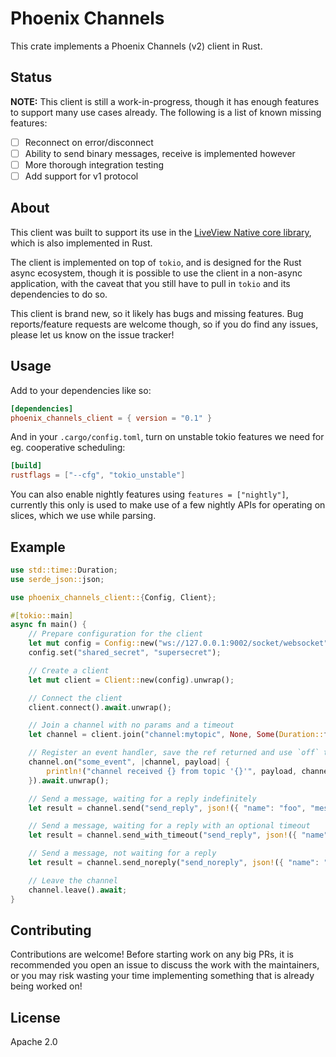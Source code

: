 # Phoenix Channels

This crate implements a Phoenix Channels (v2) client in Rust.

## Status

**NOTE:** This client is still a work-in-progress, though it has enough features to support many
use cases already. The following is a list of known missing features:

- [ ] Reconnect on error/disconnect
- [ ] Ability to send binary messages, receive is implemented however
- [ ] More thorough integration testing
- [ ] Add support for v1 protocol

## About

This client was built to support its use in the [LiveView Native core library](https://github.com/liveviewnative/liveview-native-core), 
which is also implemented in Rust.

The client is implemented on top of `tokio`, and is designed for the Rust async ecosystem, though it is possible to use the
client in a non-async application, with the caveat that you still have to pull in `tokio` and its dependencies to do so.

This client is brand new, so it likely has bugs and missing features. Bug reports/feature requests are welcome though, so
if you do find any issues, please let us know on the issue tracker!

## Usage

Add to your dependencies like so:

```toml
[dependencies]
phoenix_channels_client = { version = "0.1" }
```

And in your `.cargo/config.toml`, turn on unstable tokio features we need for eg. cooperative scheduling:

```toml
[build]
rustflags = ["--cfg", "tokio_unstable"]
```

You can also enable nightly features using `features = ["nightly"]`, currently this only is used to make use of a few
nightly APIs for operating on slices, which we use while parsing.

## Example

```rust
use std::time::Duration;
use serde_json::json;

use phoenix_channels_client::{Config, Client};

#[tokio::main]
async fn main() {
    // Prepare configuration for the client
    let mut config = Config::new("ws://127.0.0.1:9002/socket/websocket").unwrap();
    config.set("shared_secret", "supersecret");

    // Create a client
    let mut client = Client::new(config).unwrap();

    // Connect the client
    client.connect().await.unwrap();

    // Join a channel with no params and a timeout
    let channel = client.join("channel:mytopic", None, Some(Duration::from_secs(15))).await.unwrap();

    // Register an event handler, save the ref returned and use `off` to unsubscribe
    channel.on("some_event", |channel, payload| {
        println!("channel received {} from topic '{}'", payload, channel.topic());
    }).await.unwrap();

    // Send a message, waiting for a reply indefinitely
    let result = channel.send("send_reply", json!({ "name": "foo", "message": "hi"})).await.unwrap();

    // Send a message, waiting for a reply with an optional timeout
    let result = channel.send_with_timeout("send_reply", json!({ "name": "foo", "message": "hello"}), Some(Duration::from_secs(5))).await.unwrap();

    // Send a message, not waiting for a reply
    let result = channel.send_noreply("send_noreply", json!({ "name": "foo", "message": "jeez"})).await.unwrap();

    // Leave the channel
    channel.leave().await;
}
```

## Contributing

Contributions are welcome! Before starting work on any big PRs, it is recommended you open an issue
to discuss the work with the maintainers, or you may risk wasting your time implementing something that
is already being worked on!

## License

Apache 2.0
